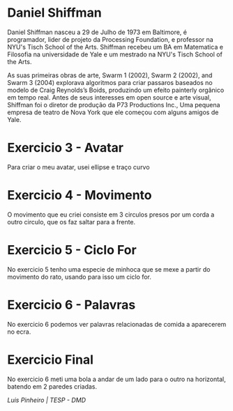 # Daniel Shiffman

Daniel Shiffman nasceu a 29 de Julho de 1973 em Baltimore, é programador, lider de projeto da Processing Foundation, e professor na NYU's Tisch School of the Arts. Shiffman recebeu um BA em Matematica e Filosofia na universidade de Yale e um mestrado na NYU's Tisch School of the Arts.

As suas primeiras obras de arte, Swarm 1 (2002), Swarm 2 (2002), and Swarm 3 (2004) explorava algoritmos para criar passaros baseados no modelo de Craig Reynolds’s Boids,  produzindo um efeito painterly orgânico em tempo real. Antes de seus interesses em open source e arte visual, Shiffman foi o diretor de produção da P73 Productions Inc., Uma pequena empresa de teatro de Nova York que ele começou com alguns amigos de Yale.

# Exercicio 3 - Avatar

Para criar o meu avatar, usei ellipse e traço curvo

# Exercicio 4 - Movimento

O movimento que eu criei consiste em 3 circulos presos por um corda a outro circulo, que os faz saltar para a frente.

# Exercicio 5 - Ciclo For

No exercicio 5 tenho uma especie de minhoca que se mexe a partir do movimento do rato, usando para isso um ciclo for.

# Exercicio 6 - Palavras

No exercicio 6 podemos ver palavras relacionadas de comida a aparecerem no ecra.

# Exercicio Final

No exercicio 6 meti uma bola a andar de um lado para o outro na horizontal, batendo em 2 paredes criadas.



*Luis Pinheiro | TESP - DMD*
